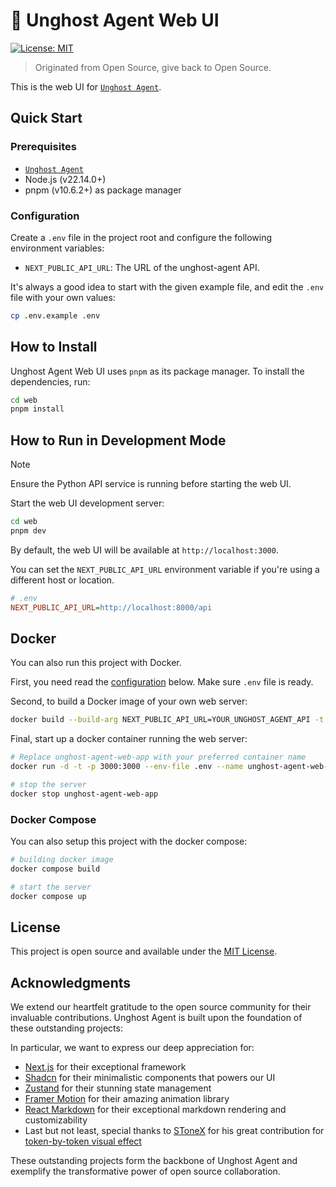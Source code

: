 # 👻 Unghost Agent Web UI

[![License: MIT](https://img.shields.io/badge/License-MIT-yellow.svg)](https://opensource.org/licenses/MIT)

> Originated from Open Source, give back to Open Source.

This is the web UI for [`Unghost Agent`](https://github.com/storyarcade/unghost).

## Quick Start

### Prerequisites

- [`Unghost Agent`](https://github.com/storyarcade/unghost)
- Node.js (v22.14.0+)
- pnpm (v10.6.2+) as package manager

### Configuration

Create a `.env` file in the project root and configure the following environment variables:

- `NEXT_PUBLIC_API_URL`: The URL of the unghost-agent API.

It's always a good idea to start with the given example file, and edit the `.env` file with your own values:

```bash
cp .env.example .env
```

## How to Install

Unghost Agent Web UI uses `pnpm` as its package manager.
To install the dependencies, run:

```bash
cd web
pnpm install
```

## How to Run in Development Mode

> [!NOTE]
> Ensure the Python API service is running before starting the web UI.

Start the web UI development server:

```bash
cd web
pnpm dev
```

By default, the web UI will be available at `http://localhost:3000`.

You can set the `NEXT_PUBLIC_API_URL` environment variable if you're using a different host or location.

```ini
# .env
NEXT_PUBLIC_API_URL=http://localhost:8000/api
```

## Docker

You can also run this project with Docker.

First, you need read the [configuration](#configuration) below. Make sure `.env` file is ready.

Second, to build a Docker image of your own web server:

```bash
docker build --build-arg NEXT_PUBLIC_API_URL=YOUR_UNGHOST_AGENT_API -t unghost-agent-web .
```

Final, start up a docker container running the web server:

```bash
# Replace unghost-agent-web-app with your preferred container name
docker run -d -t -p 3000:3000 --env-file .env --name unghost-agent-web-app unghost-agent-web

# stop the server
docker stop unghost-agent-web-app
```

### Docker Compose

You can also setup this project with the docker compose:

```bash
# building docker image
docker compose build

# start the server
docker compose up
```

## License

This project is open source and available under the [MIT License](../LICENSE).

## Acknowledgments

We extend our heartfelt gratitude to the open source community for their invaluable contributions.
Unghost Agent is built upon the foundation of these outstanding projects:

In particular, we want to express our deep appreciation for:

- [Next.js](https://nextjs.org/) for their exceptional framework
- [Shadcn](https://ui.shadcn.com/) for their minimalistic components that powers our UI
- [Zustand](https://zustand.docs.pmnd.rs/) for their stunning state management
- [Framer Motion](https://www.framer.com/motion/) for their amazing animation library
- [React Markdown](https://www.npmjs.com/package/react-markdown) for their exceptional markdown rendering and customizability
- Last but not least, special thanks to [SToneX](https://github.com/stonexer) for his great contribution for [token-by-token visual effect](./src/core/rehype/rehype-split-words-into-spans.ts)

These outstanding projects form the backbone of Unghost Agent and exemplify the transformative power of open source collaboration.
